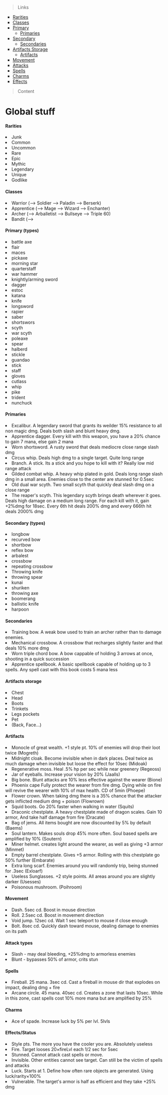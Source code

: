 > Links
<ul style="list-style-type:square;">
  <li><a href="#rarities">Rarities</a>
  <li><a href="#classes">Classes</a>
  <li><a href="#primary">Primary</a>
  <ul><li><a href="#primaries">Primaries</a></ul>
  <li><a href="#secondary">Secondary</a>
  <ul><li><a href="#secondaries">Secondaries</a></ul>
  <li><a href="#artifacts_storage">Artifacts Storage</a>
  <ul><li><a href="#artifacts">Artifacts</a></ul>
  <li><a href="#movement">Movement</a>
  <li><a href="#attacks">Attacks</a>
  <li><a href="#spells">Spells</a>
  <li><a href="#charms">Charms</a>
  <li><a href="#effects">Effects</a>
</ul>

> Content
<h1>Global stuff</h1>

<div id="rarities"><h4>Rarities</h4></div>
<li>Junk
<li>Common
<li>Uncommon
<li>Rare
<li>Epic
<li>Mythic
<li>Legendary
<li>Unique
<li>Godlike

<div id="classes"><h4>Classes</h4></div>
<li>Warrior (--> Soldier --> Paladin --> Berserk)
<li>Apprentice (--> Mage --> Wizard --> Enchanter)
<li>Archer (--> Arballetist --> Bullseye --> Triple 60)
<li>Bandit (--> 

<div id="primary"><h4>Primary (types)</h4></div>
<li>battle axe 
<li>flair
<li>maces
<li>pickaxe
<li>morning star
<li>quarterstaff
<li>war hammer
<li>knightly/arming sword
<li>dagger
<li>estoc
<li>katana
<li>knife
<li>longsword
<li>rapier
<li>saber
<li>shortswors
<li>scyth
<li>war scyth
<li>poleaxe
<li>spear
<li>halberd
<li>stickle
<li>guandao
<li>stick
<li>staff
<li>gloves
<li>cutlass
<li>whip
<li>pike
<li>trident 
<li>nunchuck

<div id="primaries"><h4>Primaries</h4></div>
<li>Excalibur. A legendary sword that grants its weilder 15% resistance to all non magic dmg. Deals both slash and blunt heavy dmg.
<li>Apprentice dagger. Every kill with this weapon, you have a 20% chance to gain 7 mana, else gain 2 mana
<li>Worn shortsword. A rusty sword that deals mediocre close range slash dmg
<li>Circus whip. Deals high dmg to a single target. Quite long range
<li>Branch. A stick. Its a stick and you hope to kill with it? Really low mid range attack
<li>Gilded combat whip. A heavy whip plated in gold. Deals long range slash dmg in a small area. Enemies close to the center are stunned for 0.5sec
<li>Old dual war scyth. Two small scyth that quickly deal slash dmg on a close range
<li>The reaper's scyth. This legendary scyth brings death wherever it goes. Deals high damage on a medium long range. For each kill with it, gain +2%dmg for 18sec. Every 6th hit deals 200% dmg and every 666th hit deals 2000% dmg

<div id="secondary"><h4>Secondary (types)</h4></div>
<li>longbow
<li>recurved bow
<li>shortbow
<li>reflex bow
<li>arbalest
<li>crossbow
<li>repeating crossbow
<li>Throwing knife
<li>throwing spear
<li>kunai
<li>shuriken
<li>throwing axe
<li>boomerang
<li>ballistic knife
<li>harpoon

<div id="secondaries"><h4>Secondaries</h4></div>
<li>Training bow. A weak bow used to train an archer rather than to damage enemies.
<li>Mechanical crossbow. A crossbow that recharges slightly faster and that deals 10% more dmg
<li>Worn triple chord bow. A bow cappable of holding 3 arrows at once, shooting in a quick succession
<li>Apprentice spellbook. A basic spellbook capable of holding up to 3 spells. Any spell cast with this book costs 5 mana less

<div id="artifacts_storage"><h4>Artifacts storage</h4></div>
<li>Chest
<li>Head
<li>Boots
<li>Trinkets
<li>Legs pockets 
<li>Pet
<li>(Back, Face...)

<div id="artifacts"><h4>Artifacts</h4></div>
<li>Monocle of great wealth. +1 style pt. 10% of enemies will drop their loot twice  (Mogreth)
<li>Midnight cloak. Become invisible when in dark places. Deal twice as much damage when invisible but loose the effect for 10sec (Midoak)
<li>Regenerative moss. Heal .5% hp per sec while near greenery (Regeoss)
<li>Jar of eyeballs. Increase your vision by 20% (Jaalls)
<li>Big bone. Blunt attacks are 10% less effective against the wearer (Bione)
<li>Phoenix cape Fully protect the wearer from fire dmg. Dying while on fire will revive the wearer with 10% of max health. CD of 5min (Phoepe)
<li>Flower crown. When taking dmg there is a 35% chance that the attacker gets inflicted medium dmg + poison (Flowrown)
<li>Squid boots. Go 20% faster when walking in water (Squits)
<li>Draconic chestplate. A heavy chestplate made of dragon scales. Gain 10 armor, And take half damage from fire (Dracate)
<li>Bag of jems. All items bought are now discounted by 5% by default (Baems)
<li>Soul lantern. Makes souls drop 45% more often. Soul based spells are amplified by 10% (Soutern)
<li>Miner helmet. creates light around the wearer, as well as giving +3 armor (Minmet)
<li>Empty barrel chestplate. Gives +5 armor. Rolling with this chestplate go 50% further (Embarate)
<li>Extra long scarf. Enemies around you will randomly trip, being stunned for .3sec (Exloarf)
<li>Useless Sunglasses. +2 style points. All areas around you are slightly darker (Usesses)
<li>Poisonous mushroom. (Poihroom)

<div id="movement"><h4>Movement</h4></div>
<li>Dash. 5sec cd. Boost in mouse direction
<li>Roll. 2.5sec cd. Boost in movement direction
<li>Void jump. 12sec cd. Wait 1 sec teleport to mouse if close enough
<li>Bolt. 8sec cd. Quickly dash toward mouse, dealing damage to enemies on its path

<div id="attacks"><h4>Attack types</h4></div>
<li>Slash - may deal bleeding, +25%dmg to armorless enemies
<li>Blunt - bypasses 50% of armor, crits stun

<div id="spells"><h4>Spells</h4></div>
<li>Fireball. 25 mana. 3sec cd. Cast a fireball in mouse dir that explodes on impact, dealing dmg + fire
<li>Arcane circle. 45 mana. 40sec cd. Creates a zone that lasts 10sec. While in this zone, cast spells cost 10% more mana but are amplified by 25%

<div id="charms"><h4>Charms</h4></div>
<li>Ace of spade. Increase luck by 5% per lvl. 5lvls

<div id="effects"><h4>Effects/Status</h4></div>
<li>Style pts. The more you have the cooler you are. Absolutely useless
<li>Fire. Target looses 20×fireLvl each 1/2 sec for 5sec
<li>Stunned. Cannot attack cast spells or move.
<li>Invisible. Other entities cannot see target. Can still be the victim of spells and attacks
<li>Luck. Starts at 1.  Define how often rare objects are generated. Using luck/rarity×100%
<li>Vulnerable. The target's armor is half as efficient and they take +25% dmg
